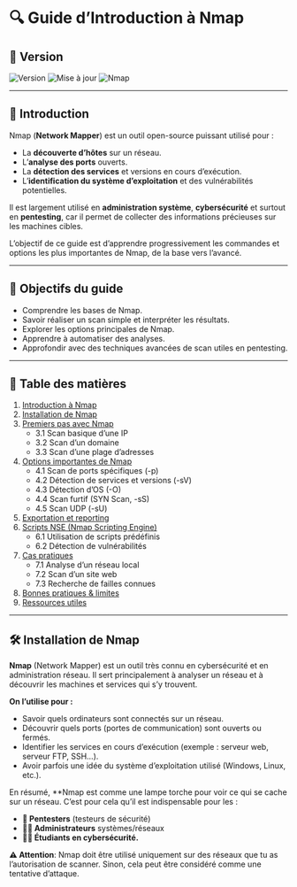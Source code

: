# 🔍 Guide d’Introduction à Nmap

## 📌 Version
![Version](https://img.shields.io/badge/version-1.0-blue?style=flat&logo=git)
![Mise à jour](https://img.shields.io/badge/last_update-14/09/2025-green?style=flat&logo=github)
![Nmap](https://img.shields.io/badge/tool-Nmap-yellow?style=flat&logo=linux)

---

## 📖 Introduction
Nmap (**Network Mapper**) est un outil open-source puissant utilisé pour :  
- La **découverte d’hôtes** sur un réseau.  
- L’**analyse des ports** ouverts.  
- La **détection des services** et versions en cours d’exécution.  
- L’**identification du système d’exploitation** et des vulnérabilités potentielles.  

Il est largement utilisé en **administration système**, **cybersécurité** et surtout en **pentesting**, car il permet de collecter des informations précieuses sur les machines cibles.  

L’objectif de ce guide est d’apprendre progressivement les commandes et options les plus importantes de Nmap, de la base vers l’avancé.

---

## 🎯 Objectifs du guide
- Comprendre les bases de Nmap.  
- Savoir réaliser un scan simple et interpréter les résultats.  
- Explorer les options principales de Nmap.  
- Apprendre à automatiser des analyses.  
- Approfondir avec des techniques avancées de scan utiles en pentesting.  

---

## 📂 Table des matières
1. [Introduction à Nmap](#-introduction)  
2. [Installation de Nmap](#-installation-de-nmap)  
3. [Premiers pas avec Nmap](#-premiers-pas-avec-nmap)  
   - 3.1 Scan basique d’une IP  
   - 3.2 Scan d’un domaine  
   - 3.3 Scan d’une plage d’adresses  
4. [Options importantes de Nmap](#-options-importantes-de-nmap)  
   - 4.1 Scan de ports spécifiques (-p)  
   - 4.2 Détection de services et versions (-sV)  
   - 4.3 Détection d’OS (-O)  
   - 4.4 Scan furtif (SYN Scan, -sS)  
   - 4.5 Scan UDP (-sU)  
5. [Exportation et reporting](#-exportation-et-reporting)  
6. [Scripts NSE (Nmap Scripting Engine)](#-scripts-nse-nmap-scripting-engine)  
   - 6.1 Utilisation de scripts prédéfinis  
   - 6.2 Détection de vulnérabilités  
7. [Cas pratiques](#-cas-pratiques)  
   - 7.1 Analyse d’un réseau local  
   - 7.2 Scan d’un site web  
   - 7.3 Recherche de failles connues  
8. [Bonnes pratiques & limites](#-bonnes-pratiques--limites)  
9. [Ressources utiles](#-ressources-utiles)  

---

## 🛠️ Installation de Nmap
**Nmap** (Network Mapper) est un outil très connu en cybersécurité et en administration réseau.
Il sert principalement à analyser un réseau et à découvrir les machines et services qui s’y trouvent.

**On l’utilise pour :**
- Savoir quels ordinateurs sont connectés sur un réseau.
- Découvrir quels ports (portes de communication) sont ouverts ou fermés.
- Identifier les services en cours d’exécution (exemple : serveur web, serveur FTP, SSH…).
- Avoir parfois une idée du système d’exploitation utilisé (Windows, Linux, etc.).

En résumé, **Nmap est comme une lampe torche pour voir ce qui se cache sur un réseau.
C’est pour cela qu’il est indispensable pour les :

- **🔐 Pentesters** (testeurs de sécurité)
- **👨‍💻 Administrateurs** systèmes/réseaux
- **🧑‍🎓 Étudiants en cybersécurité.**

**⚠️ Attention**: Nmap doit être utilisé uniquement sur des réseaux que tu as l’autorisation de scanner.
Sinon, cela peut être considéré comme une tentative d’attaque.
